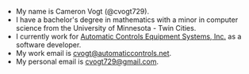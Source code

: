 - My name is Cameron Vogt (@cvogt729).
- I have a bachelor's degree in mathematics with a minor in computer science from the University of Minnesota - Twin Cities.
- I currently work for [Automatic Controls Equipment Systems, Inc.](https://automaticcontrols.net/) as a software developer.
- My work email is cvogt@automaticcontrols.net.
- My personal email is cvogt729@gmail.com.
